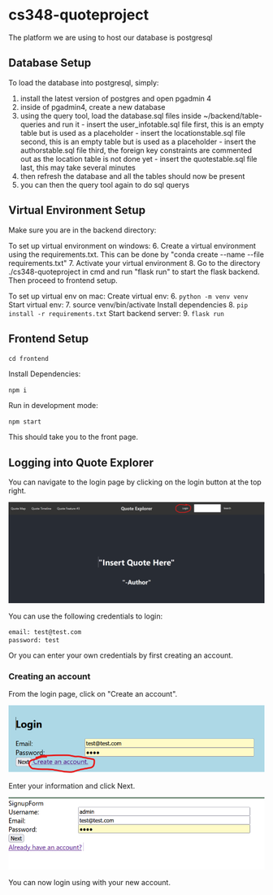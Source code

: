 # cs348-quoteproject
The platform we are using to host our database is postgresql

## Database Setup
To load the database into postgresql, simply: 
  1. install the latest version of postgres and open pgadmin 4
  2. inside of pgadmin4, create a new database 
  3. using the query tool, load the database.sql files inside ~/backend/table-queries and run it
    - insert the user_infotable.sql file first, this is an empty table but is used as a placeholder
    - insert the locationstable.sql file second, this is an empty table but is used as a placeholder
    - insert the authorstable.sql file third, the foreign key constraints are commented out as the location table is not done yet
    - insert the quotestable.sql file last, this may take several minutes
  4. then refresh the database and all the tables should now be present
  5. you can then the query tool again to do sql querys

## Virtual Environment Setup
Make sure you are in the backend directory:

To set up virtual environment on windows:
  6. Create a virtual environment using the requirements.txt. This can be done by "conda create --name <env> --file requirements.txt"
  7. Activate your virtual environment
  8. Go to the directory ./cs348-quoteproject in cmd and run "flask run" to start the flask backend. Then proceed to frontend setup.

To set up virtual env on mac:
  Create virtual env:
    6. `python -m venv venv`
  Start virtual env:
    7. source venv/bin/activate
  Install dependencies
    8. `pip install -r requirements.txt`
  Start backend server:
    9. `flask run`

## Frontend Setup

`cd frontend`

Install Dependencies:

`npm i`

Run in development mode:

`npm start`

This should take you to the front page.
## Logging into Quote Explorer

You can navigate to the login page by clicking on the login button at the top right.

![login button circled in red](read-me-images/login_button_circled_red.png)

You can use the following credentials to login:

```
email: test@test.com
password: test
```
Or you can enter your own credentials by first creating an account.

### Creating an account

From the login page, click on "Create an account". 

![create an account](read-me-images/create_an_account.png)

Enter your information and click Next. 

![signup](read-me-images/signup_form.png)

You can now login using with your new account.

